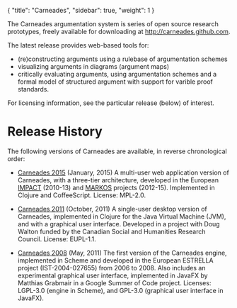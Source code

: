 {
  "title": "Carneades",
  "sidebar": true,
  "weight": 1
}

The Carneades argumentation system is series of open source research
prototypes, freely available for downloading at <http://carneades.github.com>.

The latest release provides web-based tools for:

- (re)constructing arguments using a rulebase of argumentation schemes
- visualizing arguments in diagrams (argument maps)
- critically evaluating arguments, using argumentation schemes and a
  formal model of structured argument with support for varible proof
  standards.

<!--
- serializing and interchanging arguments using our own
  Carneades Argument Format (CAF) as well as the Argument Interchange Format
  (AIF)
-->

For licensing information, see the particular release (below) of
interest.

# Release History

The following versions of Carneades are available, in reverse
chronological order:

- [Carneades 2015](https://github.com/carneades/carneades) (January,
  2015) A multi-user web application version of Carneades, with a
  three-tier architecture, developed in the European
  [IMPACT](http://www.policy-impact.eu/) (2010-13) and
  [MARKOS](http://www.markosproject.eu/) projects
  (2012-15). Implemented in Clojure and CoffeeScript. License: MPL-2.0.

- [Carneades 2011](https://github.com/carneades/carneades-2011)
  (October, 2011) A single-user desktop version of Carneades,
  implemented in Clojure for the Java Virtual Machine (JVM), and with
  a graphical user interface.  Developed in a project with Doug Walton
  funded by the Canadian Social and Humanities Research
  Council. License: EUPL-1.1.

- [Carneades 2008](https://github.com/carneades/carneades-2008) (May,
  2011) The first version of the Carneades engine, implemented in
  Scheme and developed in the European ESTRELLA project
  (IST-2004-027655) from 2006 to 2008. Also includes an experimental
  graphical user interface, implemented in JavaFX by Matthias Grabmair
  in a Google Summer of Code project.  Licenses: LGPL-3.0 (engine in
  Scheme), and GPL-3.0 (graphical user interface in JavaFX).


